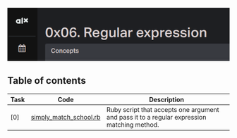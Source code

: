 ![Shell loops](assets/regexp.png)

## Table of contents
Task | Code | Description
-----|------ | -----------
[0] | [simply_match_school.rb](./0-simply_match_school.rb) |  Ruby script that accepts one argument and pass it to a regular expression matching method.

